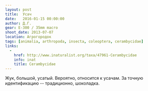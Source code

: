 ```yaml
---
layout: post
title:  Усач
date:   2016-01-15 00:00:00
author: Д.Г.
gear: E-300 / 35mm macro
shoot_date: 2013-07-07
location: Агрогородок
tags: [animalia, arthropoda, insecta, coleoptera, cerambycidae]
links:
  -
    href: http://www.inaturalist.org/taxa/47961-Cerambycidae
    info: inat
    title: Cerambycidae
---
```


Жук, большой, усатый. Вероятно, относится к усачам. За точную идентификацию --
традиционно, шоколадка.
